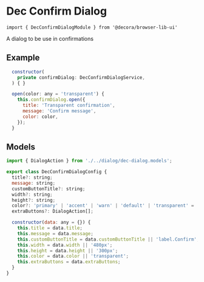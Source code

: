 # Dec Confirm Dialog

`import { DecConfirmDialogModule } from '@decora/browser-lib-ui'`

A dialog to be use in confirmations

## Example

```javascript
  constructor(
    private confirmDialog: DecConfirmDialogService,
  ) { }

  open(color: any = 'transparent') {
    this.confirmDialog.open({
      title: 'Transparent confirmation',
      message: 'Confirm message',
      color: color,
    });
  }
```

## Models

```javascript
import { DialogAction } from './../dialog/dec-dialog.models';

export class DecConfirmDialogConfig {
  title?: string;
  message: string;
  customButtonTitle?: string;
  width?: string;
  height?: string;
  color?: 'primary' | 'accent' | 'warn' | 'default' | 'transparent' = 'primary';
  extraButtons?: DialogAction[];

  constructor(data: any = {}) {
    this.title = data.title;
    this.message = data.message;
    this.customButtonTitle = data.customButtonTitle || 'label.Confirm';
    this.width = data.width || '480px';
    this.height = data.height || '300px';
    this.color = data.color || 'transparent';
    this.extraButtons = data.extraButtons;
  }
}
```
